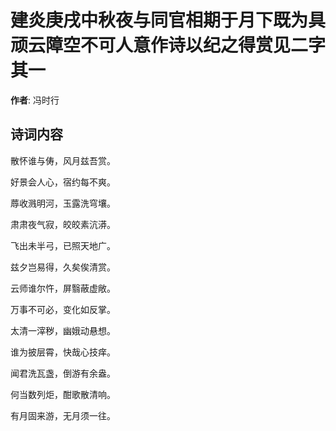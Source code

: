 # 建炎庚戌中秋夜与同官相期于月下既为具顽云障空不可人意作诗以纪之得赏见二字  其一

**作者**: 冯时行

## 诗词内容

散怀谁与俦，风月兹吾赏。

好景会人心，宿约每不爽。

蓐收溅明河，玉露洗穹壤。

肃肃夜气寂，皎皎素沆漭。

飞出未半弓，已照天地广。

兹夕岂易得，久矣俟清赏。

云师谁尔忤，屏翳蔽虚敞。

万事不可必，变化如反掌。

太清一滓秽，幽娥动悬想。

谁为披层霄，快哉心技痒。

闻君洗瓦盏，倒游有余盎。

何当数列炬，酣歌散清响。

有月固来游，无月须一往。

